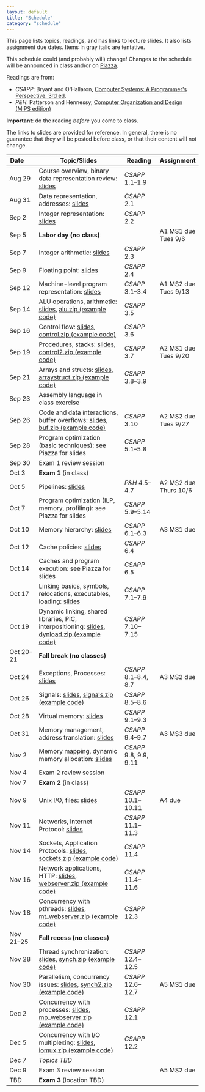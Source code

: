 ```yaml
---
layout: default
title: "Schedule"
category: "schedule"
---
```


This page lists topics, readings, and has links to lecture slides.
It also lists assignment due dates.  Items <span class="tentative">in
gray italic</span> are tentative.

This schedule could (and probably will) change!  Changes
to the schedule will be announced in class and/or on
[Piazza](https://piazza.com/jhu/fall2022/601229).

Readings are from:
* *CSAPP*: Bryant and O'Hallaron, [Computer Systems: A Programmer's Perspective, 3rd ed](https://csapp.cs.cmu.edu/).
* *P&amp;H*: Patterson and Hennessy, [Computer Organization and Design (MIPS edition)](https://www.elsevier.com/books/computer-organization-and-design-mips-edition/patterson/978-0-12-407726-3)

**Important**: do the reading *before*
you come to class.

The links to slides are provided for reference.  In general, there is no
guarantee that they will be posted before class, or that their content
will not change.

Date&nbsp;&nbsp;&nbsp;&nbsp;&nbsp; | Topic/Slides | Reading | Assignment
------------------ | ------------ | ------- | ----------
Aug 29 | Course overview, binary data representation review: [slides](lectures/lecture01-public.pdf) | *CSAPP* 1.1–1.9 | 
Aug 31 | Data representation, addresses: [slides](lectures/lecture02-public.pdf) | *CSAPP* 2.1 | 
Sep 2 | Integer representation: [slides](lectures/lecture03-public.pdf) | *CSAPP* 2.2 | 
Sep 5 | **Labor day (no class)** |  | A1 MS1 due<br>Tues 9/6
Sep 7 | Integer arithmetic: [slides](lectures/lecture04-public.pdf) | *CSAPP* 2.3 | 
Sep 9 | Floating point: [slides](lectures/lecture05-public.pdf) | *CSAPP* 2.4 | 
Sep 12 | Machine-level program representation: [slides](lectures/lecture06-public.pdf) | *CSAPP* 3.1–3.4 | A1 MS2 due<br>Tues 9/13
Sep 14 | ALU operations, arithmetic: [slides](lectures/lecture07-public.pdf), [alu.zip (example code)](lectures/alu.zip) | *CSAPP* 3.5 | 
Sep 16 | Control flow: [slides](lectures/lecture08-public.pdf), [control.zip (example code)](lectures/control.zip) | *CSAPP* 3.6 | 
Sep 19 | Procedures, stacks: [slides](lectures/lecture09-public.pdf), [control2.zip (example code)](lectures/control2.zip) | *CSAPP* 3.7 | <span class='tentative'>A2 MS1 due<br>Tues 9/20</span>
Sep 21 | Arrays and structs: [slides](lectures/lecture10-public.pdf), [arraystruct.zip (example code)](lectures/arraystruct.zip) | *CSAPP* 3.8–3.9 | 
Sep 23 | Assembly language in class exercise |  | 
Sep 26 | Code and data interactions, buffer overflows: [slides](lectures/lecture11-public.pdf), [buf.zip (example code)](lectures/buf.zip) | *CSAPP* 3.10 | <span class='tentative'>A2 MS2 due<br>Tues 9/27</span>
Sep 28 | Program optimization (basic techniques): see Piazza for slides | *CSAPP* 5.1–5.8 | 
Sep 30 | Exam 1 review session |  | 
Oct 3 | **Exam 1** (in class) |  | 
Oct 5 | Pipelines: [slides](lectures/lecture13-public.pdf) | <i>P&amp;H</i> 4.5–4.7 | <span class='tentative'>A2 MS2 due<br>Thurs 10/6</span>
Oct 7 | Program optimization (ILP, memory, profiling): see Piazza for slides | *CSAPP* 5.9–5.14 | 
Oct 10 | Memory hierarchy: [slides](lectures/lecture15-public.pdf) | *CSAPP* 6.1–6.3 | <span class='tentative'>A3 MS1 due</span>
Oct 12 | Cache policies: [slides](lectures/lecture16-public.pdf) | *CSAPP* 6.4 | 
Oct 14 | Caches and program execution: see Piazza for slides | *CSAPP* 6.5 | 
Oct 17 | Linking basics, symbols, relocations, executables, loading: [slides](lectures/lecture18-public.pdf) | *CSAPP* 7.1–7.9 | 
Oct 19 | Dynamic linking, shared libraries, PIC, interpositioning: [slides](lectures/lecture19-public.pdf), [dynload.zip (example code)](lectures/dynload.zip) | *CSAPP* 7.10–7.15 | 
Oct 20–21 | **Fall break (no classes)** |  | 
Oct 24 | Exceptions, Processes: [slides](lectures/lecture20-public.pdf) | *CSAPP* 8.1–8.4, 8.7 | <span class='tentative'>A3 MS2 due</span>
Oct 26 | Signals: [slides](lectures/lecture21-public.pdf), [signals.zip (example code)](lectures/signals.zip) | *CSAPP* 8.5–8.6 | 
Oct 28 | Virtual memory: [slides](lectures/lecture22-public.pdf) | *CSAPP* 9.1–9.3 | 
Oct 31 | Memory management, address translation: [slides](lectures/lecture23-public.pdf) | *CSAPP* 9.4–9.7 | <span class='tentative'>A3 MS3 due</span>
Nov 2 | Memory mapping, dynamic memory allocation: [slides](lectures/lecture24-public.pdf) | *CSAPP* 9.8, 9.9, 9.11 | 
Nov 4 | Exam 2 review session |  | 
Nov 7 | **Exam 2** (in class) |  | 
Nov 9 | Unix I/O, files: [slides](lectures/lecture25-public.pdf) | *CSAPP* 10.1–10.11 | <span class='tentative'>A4 due</span>
Nov 11 | Networks, Internet Protocol: [slides](lectures/lecture26-public.pdf) | *CSAPP* 11.1–11.3 | 
Nov 14 | Sockets, Application Protocols: [slides](lectures/lecture27-public.pdf), [sockets.zip (example code)](lectures/sockets.zip) | *CSAPP* 11.4 | 
Nov 16 | Network applications, HTTP: [slides](lectures/lecture28-public.pdf), [webserver.zip (example code)](lectures/webserver.zip) | *CSAPP* 11.4–11.6 | 
Nov 18 | Concurrency with pthreads: [slides](lectures/lecture29-public.pdf), [mt_webserver.zip (example code)](lectures/mt_webserver.zip) | *CSAPP* 12.3 | 
Nov 21–25 | **Fall recess (no classes)** |  | 
Nov 28 | Thread synchronization: [slides](lectures/lecture30-public.pdf), [synch.zip (example code)](lectures/synch.zip) | *CSAPP* 12.4–12.5 | 
Nov 30 | Parallelism, concurrency issues: [slides](lectures/lecture31-public.pdf), [synch2.zip (example code)](lectures/synch2.zip) | *CSAPP* 12.6–12.7 | <span class='tentative'>A5 MS1 due</span>
Dec 2 | Concurrency with processes: [slides](lectures/lecture32-public.pdf), [mp_webserver.zip (example code)](lectures/mp_webserver.zip) | *CSAPP* 12.1 | 
Dec 5 | Concurrency with I/O multiplexing: [slides](lectures/lecture33-public.pdf), [iomux.zip (example code)](lectures/iomux.zip) | *CSAPP* 12.2 | 
Dec 7 | *Topics TBD* |  | 
Dec 9 | Exam 3 review session |  | <span class='tentative'>A5 MS2 due</span>
TBD | **Exam 3** (location TBD) |  | 
